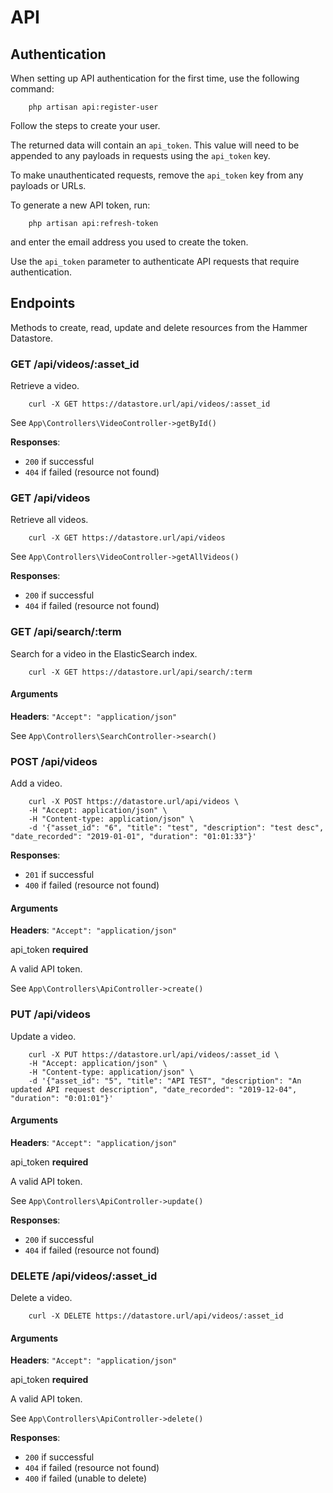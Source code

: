 # API

## Authentication
When setting up API authentication for the first time, use the following command:

        php artisan api:register-user
        
Follow the steps to create your user.
        
The returned data will contain an `api_token`. This value will need to be appended to any payloads in requests using the `api_token` key.

To make unauthenticated requests, remove the `api_token` key from any payloads or URLs. 

To generate a new API token, run:

        php artisan api:refresh-token

and enter the email address you used to create the token.

Use the `api_token` parameter to authenticate API requests that require authentication.

## Endpoints

Methods to create, read, update and delete resources from the Hammer Datastore.

### GET /api/videos/:asset_id

Retrieve a video.

        curl -X GET https://datastore.url/api/videos/:asset_id

See `App\Controllers\VideoController->getById()`

**Responses**:
* `200` if successful
* `404` if failed (resource not found)

### GET /api/videos

Retrieve all videos.

        curl -X GET https://datastore.url/api/videos

See `App\Controllers\VideoController->getAllVideos()`

**Responses**:
* `200` if successful
* `404` if failed (resource not found)

### GET /api/search/:term

Search for a video in the ElasticSearch index.

        curl -X GET https://datastore.url/api/search/:term  

#### Arguments

**Headers**: `"Accept": "application/json"`

See `App\Controllers\SearchController->search()`

### POST /api/videos

Add a video.

        curl -X POST https://datastore.url/api/videos \  
        -H "Accept: application/json" \
        -H "Content-type: application/json" \
        -d '{"asset_id": "6", "title": "test", "description": "test desc", "date_recorded": "2019-01-01", "duration": "01:01:33"}'
        
**Responses**:
* `201` if successful
* `400` if failed (resource not found)

#### Arguments

**Headers**: `"Accept": "application/json"`

api_token **required**

A valid API token.

See `App\Controllers\ApiController->create()`

### PUT /api/videos

Update a video.

        curl -X PUT https://datastore.url/api/videos/:asset_id \
        -H "Accept: application/json" \
        -H "Content-type: application/json" \
        -d '{"asset_id": "5", "title": "API TEST", "description": "An updated API request description", "date_recorded": "2019-12-04", "duration": "0:01:01"}'

#### Arguments

**Headers**: `"Accept": "application/json"`

api_token **required**

A valid API token.

See `App\Controllers\ApiController->update()`

**Responses**:
* `200` if successful
* `404` if failed (resource not found)

### DELETE /api/videos/:asset_id

Delete a video.

        curl -X DELETE https://datastore.url/api/videos/:asset_id  

#### Arguments

**Headers**: `"Accept": "application/json"`

api_token **required**

A valid API token.

See `App\Controllers\ApiController->delete()`

**Responses**:
* `200` if successful
* `404` if failed (resource not found)
* `400` if failed (unable to delete)
